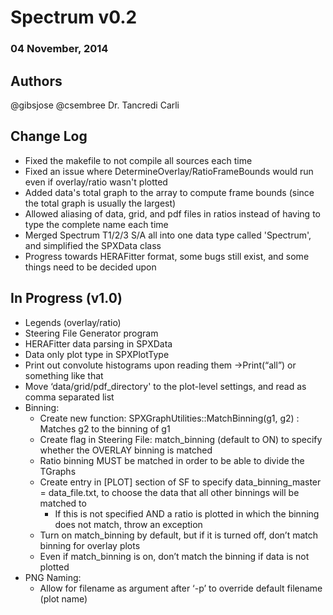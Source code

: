 # Spectrum v0.2
### 04 November, 2014

## Authors
@gibsjose @csembree Dr. Tancredi Carli

## Change Log
* Fixed the makefile to not compile all sources each time
* Fixed an issue where DetermineOverlay/RatioFrameBounds would run even if overlay/ratio wasn't plotted
* Added data's total graph to the array to compute frame bounds (since the total graph is usually the largest)
* Allowed aliasing of data, grid, and pdf files in ratios instead of having to type the complete name each time
* Merged Spectrum T1/2/3 S/A all into one data type called 'Spectrum', and simplified the SPXData class
* Progress towards HERAFitter format, some bugs still exist, and some things need to be decided upon

## In Progress (v1.0)
* Legends (overlay/ratio)
* Steering File Generator program
* HERAFitter data parsing in SPXData
* Data only plot type in SPXPlotType
* Print out convolute histograms upon reading them ->Print(“all”) or something like that
* Move ‘data/grid/pdf_directory' to the plot-level settings, and read as comma separated list
* Binning:
    * Create new function: SPXGraphUtilities::MatchBinning(g1, g2) : Matches g2 to the binning of g1
    * Create flag in Steering File: match_binning (default to ON) to specify whether the OVERLAY binning is matched
    * Ratio binning MUST be matched in order to be able to divide the TGraphs
    * Create entry in [PLOT] section of SF to specify data_binning_master = data_file.txt, to choose the data that all other binnings will be matched to
        * If this is not specified AND a ratio is plotted in which the binning does not match, throw an exception
    * Turn on match_binning by default, but if it is turned off, don’t match binning for overlay plots
    * Even if match_binning is on, don’t match the binning if data is not plotted
* PNG Naming:
    * Allow for filename as argument after ‘-p’ to override default filename (plot name)
